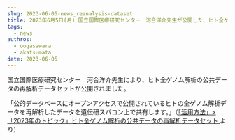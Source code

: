 ```yaml
---
slug: 2023-06-05-news_reanalysis-dataset
title: 2023年6月5日(月) 国立国際医療研究センター　河合洋介先生が公開した、ヒト全ゲノム解析の公共データの再解析データセットの紹介ページの追加
tags:
  - news
authros:
  - oogasawara
  - akatsumata
date: 2023-06-05
---
```


国立国際医療研究センター　河合洋介先生により、ヒト全ゲノム解析の公共データの再解析データセットが公開されました。

「公的データベースにオープンアクセスで公開されているヒトの全ゲノム解析データを再解析したデータを遺伝研スパコン上で共有します。」（[「活用方法」>「2023年のトピック」ヒト全ゲノム解析の公共データの再解析データセット ](/advanced_guides/advanced_guide_2023#%E3%83%92%E3%83%88%E5%85%A8%E3%82%B2%E3%83%8E%E3%83%A0%E8%A7%A3%E6%9E%90%E3%81%AE%E5%85%AC%E5%85%B1%E3%83%87%E3%83%BC%E3%82%BF%E3%81%AE%E5%86%8D%E8%A7%A3%E6%9E%90%E3%83%87%E3%83%BC%E3%82%BF%E3%82%BB%E3%83%83%E3%83%88)
より）
